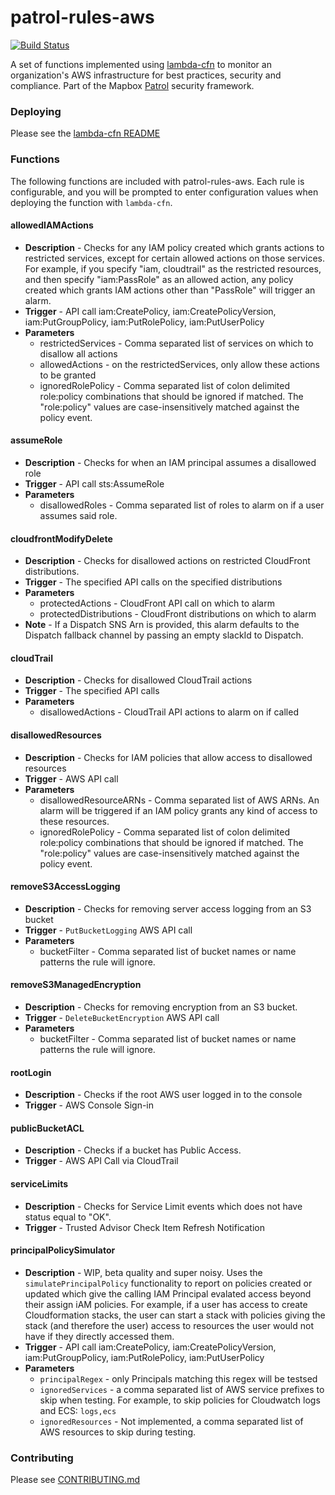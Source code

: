 # patrol-rules-aws

[![Build Status](https://travis-ci.org/mapbox/patrol-rules-aws.svg?branch=master)](https://travis-ci.org/mapbox/patrol-rules-aws)

A set of functions implemented using [lambda-cfn](https://github.com/mapbox/lambda-cfn) to monitor an organization's AWS infrastructure for best practices, security and compliance. Part of the Mapbox [Patrol](https://github.com/mapbox/patrol) security framework.

### Deploying

Please see the [lambda-cfn README](https://github.com/mapbox/lambda-cfn)

### Functions

The following functions are included with patrol-rules-aws.  Each rule is configurable, and you will be prompted to enter configuration values when deploying the function with `lambda-cfn`.

#### allowedIAMActions

- **Description** - Checks for any IAM policy created which grants actions to restricted services, except for certain allowed actions on those services.  For example, if you specify "iam, cloudtrail" as the restricted resources, and then specify "iam:PassRole" as an allowed action, any policy created which grants IAM actions other than "PassRole" will trigger an alarm.
- **Trigger** - API call iam:CreatePolicy, iam:CreatePolicyVersion, iam:PutGroupPolicy, iam:PutRolePolicy, iam:PutUserPolicy
- **Parameters**
  - restrictedServices - Comma separated list of services on which to disallow all actions
  - allowedActions - on the restrictedServices, only allow these actions to be granted
  - ignoredRolePolicy - Comma separated list of colon delimited role:policy combinations that should be ignored if matched. The "role:policy" values are case-insensitively matched against the policy event.

#### assumeRole

- **Description** - Checks for when an IAM principal assumes a disallowed role
- **Trigger** - API call sts:AssumeRole
- **Parameters**
  - disallowedRoles - Comma separated list of roles to alarm on if a user assumes said role.

#### cloudfrontModifyDelete

- **Description** - Checks for disallowed actions on restricted CloudFront distributions.
- **Trigger** - The specified API calls on the specified distributions
- **Parameters**
  - protectedActions - CloudFront API call on which to alarm
  - protectedDistributions - CloudFront distributions on which to alarm
- **Note** - If a Dispatch SNS Arn is provided, this alarm defaults to the Dispatch fallback channel by passing an empty slackId to Dispatch.

#### cloudTrail

- **Description** - Checks for disallowed CloudTrail actions
- **Trigger** - The specified API calls
- **Parameters**
  - disallowedActions - CloudTrail API actions to alarm on if called

#### disallowedResources

- **Description** - Checks for IAM policies that allow access to disallowed resources
- **Trigger** - AWS API call
- **Parameters**
  - disallowedResourceARNs - Comma separated list of AWS ARNs.  An alarm will be triggered if an IAM policy grants any kind of access to these resources.
  - ignoredRolePolicy - Comma separated list of colon delimited role:policy combinations that should be ignored if matched. The "role:policy" values are case-insensitively matched against the policy event.

#### removeS3AccessLogging

- **Description** - Checks for removing server access logging from an S3 bucket
- **Trigger** - `PutBucketLogging` AWS API call
- **Parameters**
  - bucketFilter - Comma separated list of bucket names or name patterns the rule will ignore.

#### removeS3ManagedEncryption

- **Description** - Checks for removing encryption from an S3 bucket.
- **Trigger** - `DeleteBucketEncryption` AWS API call
- **Parameters**
  - bucketFilter - Comma separated list of bucket names or name patterns the rule will ignore.

#### rootLogin
- **Description** - Checks if the root AWS user logged in to the console
- **Trigger** - AWS Console Sign-in

#### publicBucketACL
- **Description** - Checks if a bucket has Public Access.
- **Trigger** - AWS API Call via CloudTrail

#### serviceLimits
- **Description** - Checks for Service Limit events which does not have status equal to "OK".
- **Trigger** - Trusted Advisor Check Item Refresh Notification

#### principalPolicySimulator
- **Description** - WIP, beta quality and super noisy. Uses the `simulatePrincipalPolicy` functionality to report on policies created or updated which give the calling IAM Principal evalated access beyond their assign iAM policies. For example, if a user has access to create Cloudformation stacks, the user can start a stack with policies giving the stack (and therefore the user) access to resources the user would not have if they directly accessed them.
- **Trigger** - API call iam:CreatePolicy, iam:CreatePolicyVersion, iam:PutGroupPolicy, iam:PutRolePolicy, iam:PutUserPolicy
- **Parameters**
  - `principalRegex` - only Principals matching this regex will be testsed
  - `ignoredServices` - a comma separated list of AWS service prefixes to skip when testing. For example, to skip policies for Cloudwatch logs and ECS: `logs,ecs`
  - `ignoredResources` - Not implemented, a comma separated list of AWS resources to skip during testing.

### Contributing

Please see [CONTRIBUTING.md](CONTRIBUTING.md)
